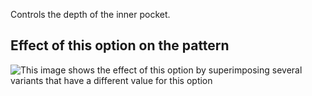 Controls the depth of the inner pocket.

## Effect of this option on the pattern

![This image shows the effect of this option by superimposing several variants that have a different value for this option](carlita\_innerpocketdepth\_sample.svg "Effect of this option on the pattern")
